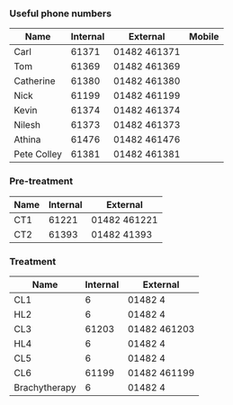 ### Useful phone numbers


| Name       | Internal  | External       | Mobile    |
| ---------- | --------- | -------------- | --------- |
| Carl       | 61371     | 01482 461371   |
| Tom        | 61369     | 01482 461369   |
| Catherine  | 61380     | 01482 461380   |
| Nick       | 61199     | 01482 461199   |
| Kevin      | 61374     | 01482 461374   |
| Nilesh     | 61373     | 01482 461373   |
| Athina     | 61476     | 01482 461476   |
| Pete Colley| 61381     | 01482 461381   |

### Pre-treatment

| Name       | Internal  | External       |
| ---------- | --------- | -------------- |
| CT1        | 61221     | 01482 461221   |
| CT2        | 61393     | 01482 41393    |

### Treatment

| Name          | Internal  | External       |
| ------------- | --------- | -------------- |
| CL1           | 6     | 01482 4   |
| HL2           | 6     | 01482 4   |
| CL3           | 61203     | 01482 461203   |
| HL4           | 6     | 01482 4   |
| CL5           | 6     | 01482 4   |
| CL6           | 61199     | 01482 461199   |
| Brachytherapy | 6     | 01482 4   |
